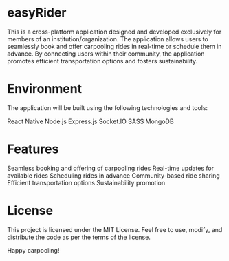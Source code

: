 # easyRider

This is a cross-platform application designed and developed exclusively for members of an institution/organization. The application allows users to seamlessly book and offer carpooling rides in real-time or schedule them in advance. By connecting users within their community, the application promotes efficient transportation options and fosters sustainability.

# Environment
The application will be built using the following technologies and tools:

React Native
Node.js
Express.js
Socket.IO
SASS
MongoDB

# Features
Seamless booking and offering of carpooling rides
Real-time updates for available rides
Scheduling rides in advance
Community-based ride sharing
Efficient transportation options
Sustainability promotion

# License
This project is licensed under the MIT License. Feel free to use, modify, and distribute the code as per the terms of the license.

Happy carpooling!
